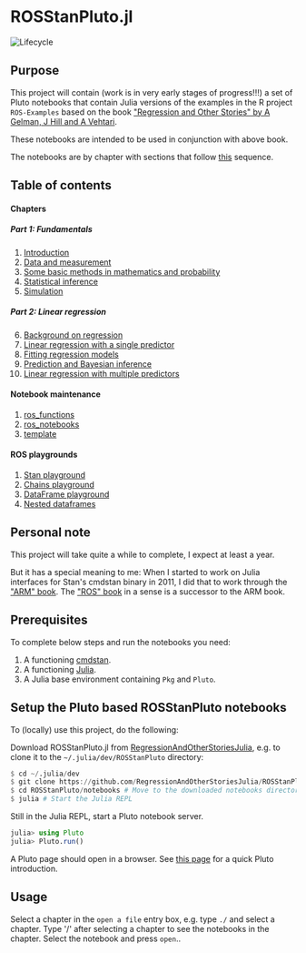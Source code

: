 # ROSStanPluto.jl

![Lifecycle](https://img.shields.io/badge/lifecycle-experimental-orange.svg)<!--
![Lifecycle](https://img.shields.io/badge/lifecycle-maturing-blue.svg)
![Lifecycle](https://img.shields.io/badge/lifecycle-stable-green.svg)
![Lifecycle](https://img.shields.io/badge/lifecycle-retired-orange.svg)
![Lifecycle](https://img.shields.io/badge/lifecycle-archived-red.svg)
![Lifecycle](https://img.shields.io/badge/lifecycle-dormant-blue.svg) -->

## Purpose

This project will contain (work is in very early stages of progress!!!) a set of Pluto notebooks that contain Julia versions of the examples in the R project `ROS-Examples` based on the book ["Regression and Other Stories" by A Gelman, J Hill and A Vehtari](https://www.cambridge.org/highereducation/books/regression-and-other-stories/DD20DD6C9057118581076E54E40C372C#overview).

These notebooks are intended to be used in conjunction with above book.

The notebooks are by chapter with sections that follow [this](https://avehtari.github.io/ROS-Examples/examples.html#Examples_by_chapters) sequence.

## Table of contents

#### Chapters

##### Part 1: Fundamentals

1. [Introduction](https://github.com/RegressionAndOtherStoriesJulia/ROSStanPlutoPdfs/pdfs/%2001%20-%20Introduction.jl%20—%20Pluto.pdf)
2. [Data and measurement](https://github.com/RegressionAndOtherStoriesJulia/ROSStanPlutoPdfs/blob/main/pdfs/🎈%2002%20-%20Data%20and%20Measurement.jl%20—%20Pluto.pdf)
3. [Some basic methods in mathematics and probability](https://github.com/RegressionAndOtherStoriesJulia/ROSStanPlutoPdfs/blob/main/pdfs/🎈%2003%20-%20Probability.jl%20—%20Pluto.pdf)
4. [Statistical inference](https://github.com/RegressionAndOtherStoriesJulia/ROSStanPlutoPdfs/blob/main/pdfs/🎈%2004%20-%20Statistical%20inference.jl%20—%20Pluto.pdf)
5. [Simulation](https://github.com/RegressionAndOtherStoriesJulia/ROSStanPlutoPdfs/blob/main/pdfs/🎈%2005%20-%20Simulation.jl%20—%20Pluto.pdf)

##### Part 2: Linear regression

6. [Background on regression]()
7. [Linear regression with a single predictor]()
8. [Fitting regression models]()
9. [Prediction and Bayesian inference]()
10. [Linear regression with multiple predictors]()

#### Notebook maintenance

1. [ros_functions](https://github.com/RegressionAndOtherStoriesJulia/ROSStanPlutoPdfs/blob/main/pdfs/🎈%20ros_functions.jl%20—%20Pluto.pdf)
2. [ros_notebooks](https://github.com/RegressionAndOtherStoriesJulia/ROSStanPlutoPdfs/blob/main/pdfs/🎈%20ros_notebooks.jl%20—%20Pluto.pdf)
3. [template](https://github.com/RegressionAndOtherStoriesJulia/ROSStanPluto.jl/blob/main/notebooks/Notebook%20maintenance/template.jl)

#### ROS playgrounds

1. [Stan playground](https://github.com/RegressionAndOtherStoriesJulia/ROSStanPlutoPdfs/blob/main/pdfs/0.1%20Stan%20playground.pdf)
2. [Chains playground](https://github.com/RegressionAndOtherStoriesJulia/ROSStanPlutoPdfs/blob/main/pdfs/🎈%200.2%20Chains%20playground.jl%20—%20Pluto.pdf)
3. [DataFrame playground](https://github.com/RegressionAndOtherStoriesJulia/ROSStanPlutoPdfs/blob/main/pdfs/🎈%200.3%20DataFrame%20playground.jl%20—%20Pluto.pdf)
4. [Nested dataframes](https://github.com/RegressionAndOtherStoriesJulia/ROSStanPlutoPdfs/blob/main/pdfs/🎈%200.4%20Nested%20dataframe.jl%20—%20Pluto.pdf)

## Personal note

This project will take quite a while to complete, I expect at least a year.

But it has a special meaning to me: When I started to work on Julia interfaces for Stan's cmdstan binary in 2011, I did that to work through the ["ARM" book](http://www.stat.columbia.edu/~gelman/arm/). The ["ROS" book](https://www.cambridge.org/highereducation/books/regression-and-other-stories/DD20DD6C9057118581076E54E40C372C#overview) in a sense is a successor to the ARM book.

## Prerequisites

To complete below steps and run the notebooks you need:

1. A functioning [cmdstan](https://mc-stan.org/users/interfaces/cmdstan.html).
2. A functioning [Julia](https://julialang.org/downloads/).
3. A Julia base environment containing `Pkg` and `Pluto`.

## Setup the Pluto based ROSStanPluto notebooks

To (locally) use this project, do the following:

Download ROSStanPluto.jl from [RegressionAndOtherStoriesJulia](https://github.com/RegressionAndOtherStoriesJulia/), e.g. to clone it to the `~/.julia/dev/ROSStanPluto` directory:

```Julia
$ cd ~/.julia/dev
$ git clone https://github.com/RegressionAndOtherStoriesJulia/ROSStanPluto.jl ROSStanPluto
$ cd ROSStanPluto/notebooks # Move to the downloaded notebooks directory
$ julia # Start the Julia REPL
```

Still in the Julia REPL, start a Pluto notebook server.
```Julia
julia> using Pluto
julia> Pluto.run()
```

A Pluto page should open in a browser. See [this page](https://www.juliafordatascience.com/first-steps-5-pluto/) for a quick Pluto introduction.

## Usage

Select a chapter in the `open a file` entry box, e.g. type `./` and select a chapter. Type '/' after selecting a chapter to see the notebooks in the chapter. Select the notebook and press `open`..
